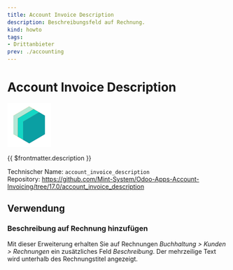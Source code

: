```yaml
---
title: Account Invoice Description
description: Beschreibungsfeld auf Rechnung.
kind: howto
tags:
- Drittanbieter
prev: ./accounting
---
```

# Account Invoice Description
![icon_oms_box](attachments/icons_odoo_mint_system.png)

{{ $frontmatter.description }}

Technischer Name: `account_invoice_description`\
Repository: <https://github.com/Mint-System/Odoo-Apps-Account-Invoicing/tree/17.0/account_invoice_description>

## Verwendung

### Beschreibung auf Rechnung hinzufügen

Mit dieser Erweiterung erhalten Sie auf Rechnungen *Buchhaltung > Kunden > Rechnungen* ein zusätzliches Feld *Beschreibung*. Der mehrzeilige Text wird unterhalb des Rechnungstitel angezeigt.